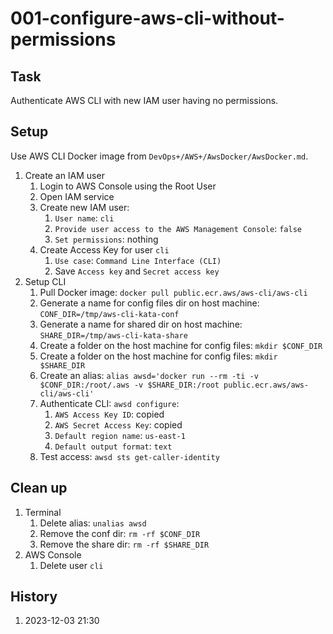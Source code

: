 # 001-configure-aws-cli-without-permissions

## Task
Authenticate AWS CLI with new IAM user having no permissions.

## Setup
Use AWS CLI Docker image from `DevOps+/AWS+/AwsDocker/AwsDocker.md`.

1. Create an IAM user
	1. Login to AWS Console using the Root User
	2. Open IAM service
	3. Create new IAM user:
		1. `User name`: `cli`
		2. `Provide user access to the AWS Management Console`: `false`
		3. `Set permissions`: nothing
	4. Create Access Key for user `cli`
		1. `Use case`: `Command Line Interface (CLI)`
		2. Save `Access key` and `Secret access key`
2. Setup CLI
	1. Pull Docker image: `docker pull public.ecr.aws/aws-cli/aws-cli`
	2. Generate a name for config files dir on host machine: `CONF_DIR=/tmp/aws-cli-kata-conf`
	4. Generate a name for shared dir on host machine: `SHARE_DIR=/tmp/aws-cli-kata-share`
	3. Create a folder on the host machine for config files: `mkdir $CONF_DIR`
	4. Create a folder on the host machine for config files: `mkdir $SHARE_DIR`
	4. Create an alias: `alias awsd='docker run --rm -ti -v $CONF_DIR:/root/.aws -v $SHARE_DIR:/root public.ecr.aws/aws-cli/aws-cli'`
	5. Authenticate CLI: `awsd configure`:
		1. `AWS Access Key ID`: copied
		2. `AWS Secret Access Key`: copied
		3. `Default region name`: `us-east-1`
		4. `Default output format`: `text`
	6. Test access: `awsd sts get-caller-identity`

## Clean up
1. Terminal
	1. Delete alias: `unalias awsd`
	2. Remove the conf dir: `rm -rf $CONF_DIR`
	3. Remove the share dir: `rm -rf $SHARE_DIR`
2. AWS Console
	1. Delete user `cli`

## History
1. 2023-12-03 21:30